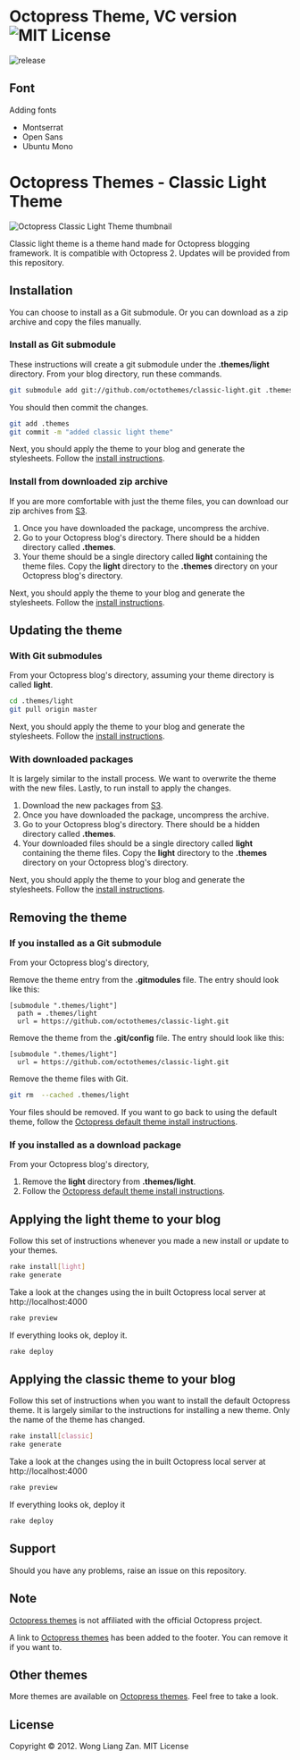 # Octopress Theme, VC version ![MIT License](http://img.shields.io/badge/license-MIT-blue.svg)

![release](http://img.shields.io/github/release/vc7/classic-light-vc.svg)

## Font

Adding fonts

- Montserrat
- Open Sans
- Ubuntu Mono

# Octopress Themes - Classic Light Theme

![Octopress Classic Light Theme thumbnail](https://s3.amazonaws.com/static.octopressthemes.com/thumbnails/light-thumbnail.png)

Classic light theme is a theme hand made for Octopress blogging framework. It is compatible with Octopress 2. Updates will be provided from this repository.

## Installation

You can choose to install as a Git submodule. Or you can download as a zip archive and copy the files manually.

### Install as Git submodule

These instructions will create a git submodule under the __.themes/light__ directory. From your blog directory, run these commands.

``` sh
git submodule add git://github.com/octothemes/classic-light.git .themes/light
```

You should then commit the changes.

``` sh
git add .themes
git commit -m "added classic light theme"
```

Next, you should apply the theme to your blog and generate the stylesheets. Follow the [install instructions](#applying-the-light-theme-to-your-blog).

### Install from downloaded zip archive

If you are more comfortable with just the theme files, you can download our zip archives from [S3](https://s3.amazonaws.com/static.octopressthemes.com/themes/classic-light-v0.1.0.zip).

1. Once you have downloaded the package, uncompress the archive.
2. Go to your Octopress blog's directory. There should be a hidden directory called __.themes__.
3. Your theme should be a single directory called __light__ containing the theme files. Copy the __light__ directory to the __.themes__ directory on your Octopress blog's directory.

Next, you should apply the theme to your blog and generate the stylesheets. Follow the [install instructions](#applying-the-light-theme-to-your-blog).

## Updating the theme

### With Git submodules

From your Octopress blog's directory, assuming your theme directory is called __light__.

``` sh
cd .themes/light
git pull origin master
```

Next, you should apply the theme to your blog and generate the stylesheets. Follow the [install instructions](#applying-the-light-theme-to-your-blog).

### With downloaded packages

It is largely similar to the install process. We want to overwrite the theme with the new files. Lastly, to run install to apply the changes.

1. Download the new packages from [S3](https://s3.amazonaws.com/static.octopressthemes.com/themes/classic-light-v0.1.0.zip).
2. Once you have downloaded the package, uncompress the archive.
3. Go to your Octopress blog's directory. There should be a hidden directory called __.themes__.
4. Your downloaded files should be a single directory called __light__ containing the theme files. Copy the __light__ directory to the __.themes__ directory on your Octopress blog's directory.

Next, you should apply the theme to your blog and generate the stylesheets. Follow the [install instructions](#applying-the-light-theme-to-your-blog).

## Removing the theme

### If you installed as a Git submodule

From your Octopress blog's directory,

Remove the theme entry from the __.gitmodules__ file. The entry should look like this:
```
[submodule ".themes/light"]
  path = .themes/light
  url = https://github.com/octothemes/classic-light.git
```

Remove the theme from the __.git/config__ file. The entry should look like this:
```
[submodule ".themes/light"]
  url = https://github.com/octothemes/classic-light.git
```

Remove the theme files with Git.
``` sh
git rm  --cached .themes/light
```

Your files should be removed. If you want to go back to using the default theme, follow the [Octopress default theme install instructions](#applying-the-classic-theme-to-your-blog).

### If you installed as a download package

From your Octopress blog's directory,

1. Remove the __light__ directory from __.themes/light__.
2. Follow the [Octopress default theme install instructions](#applying-the-classic-theme-to-your-blog).

## Applying the light theme to your blog

Follow this set of instructions whenever you made a new install or update to your themes.

``` sh
rake install[light]
rake generate
```

Take a look at the changes using the in built Octopress local server at http://localhost:4000

``` sh
rake preview
```

If everything looks ok, deploy it.

``` sh
rake deploy
```

## Applying the classic theme to your blog

Follow this set of instructions when you want to install the default Octopress theme. It is largely similar to the instructions for installing a new theme. Only the name of the theme has changed.

``` sh
rake install[classic]
rake generate
```

Take a look at the changes using the in built Octopress local server at http://localhost:4000

``` sh
rake preview
```

If everything looks ok, deploy it

``` sh
rake deploy
```

## Support

Should you have any problems, raise an issue on this repository.

## Note

[Octopress themes](http://octopressthemes.com) is not affiliated with the official Octopress project.

A link to [Octopress themes](http://octopressthemes.com) has been added to the footer. You can remove it if you want to.

## Other themes

More themes are available on [Octopress themes](http://octopressthemes.com). Feel free to take a look.

## License

Copyright &copy; 2012. Wong Liang Zan. MIT License
